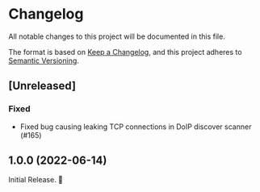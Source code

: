 # Changelog

All notable changes to this project will be documented in this file.

The format is based on [Keep a Changelog](https://keepachangelog.com/en/1.0.0/),
and this project adheres to [Semantic Versioning](https://semver.org/spec/v2.0.0.html).

## [Unreleased]
### Fixed

* Fixed bug causing leaking TCP connections in DoIP discover scanner (#165)

## 1.0.0 (2022-06-14)

Initial Release. 🎊
